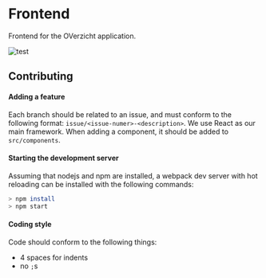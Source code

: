 # Frontend
Frontend for the OVerzicht application.

![test](https://i.imgur.com/a2n2Njt.jpg)

## Contributing

#### Adding a feature
Each branch should be related to an issue, and must conform to the following format: `issue/<issue-numer>-<description>`. We use React as our main framework. When adding a component, it should be added to `src/components`.

#### Starting the development server
Assuming that nodejs and npm are installed, a webpack dev server with hot reloading can be installed with the following commands:

```bash
> npm install
> npm start
```

#### Coding style

Code should conform to the following things:

- 4 spaces for indents
- no `;`s
